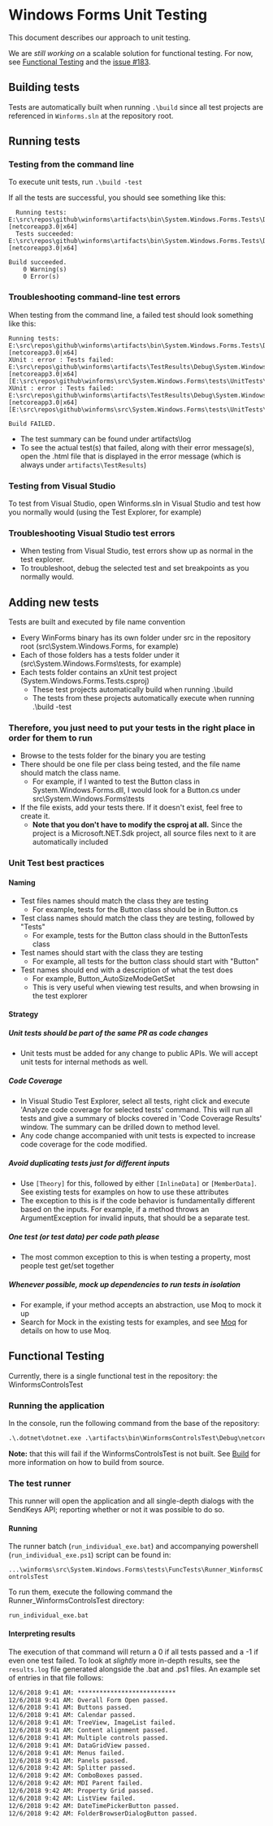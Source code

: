 # Windows Forms Unit Testing

This document describes our approach to unit testing.

We are _still working on_ a scalable solution for functional testing. For now, see [Functional Testing](Documentation/testing.md#functional-testing) and the [issue #183][issue-#183].

## Building tests

Tests are automatically built when running `.\build` since all test projects are referenced in `Winforms.sln` at the repository root.

## Running tests

### Testing from the command line

To execute unit tests, run `.\build -test`

If all the tests are successful, you should see something like this:

```console
  Running tests: E:\src\repos\github\winforms\artifacts\bin\System.Windows.Forms.Tests\Debug\netcoreapp3.0\System.Windows.Forms.Tests.dll [netcoreapp3.0|x64]
  Tests succeeded: E:\src\repos\github\winforms\artifacts\bin\System.Windows.Forms.Tests\Debug\netcoreapp3.0\System.Windows.Forms.Tests.dll [netcoreapp3.0|x64]

Build succeeded.
    0 Warning(s)
    0 Error(s)
```

### Troubleshooting command-line test errors

When testing from the command line, a failed test should look something like this:

```console
Running tests: E:\src\repos\github\winforms\artifacts\bin\System.Windows.Forms.Tests\Debug\netcoreapp3.0\System.Windows.Forms.Tests.dll [netcoreapp3.0|x64]
XUnit : error : Tests failed: E:\src\repos\github\winforms\artifacts\TestResults\Debug\System.Windows.Forms.Tests_netcoreapp3.0_x64.html [netcoreapp3.0|x64] [E:\src\repos\github\winforms\src\System.Windows.Forms\tests\UnitTests\System.Windows.Forms.Tests.csproj]
XUnit : error : Tests failed: E:\src\repos\github\winforms\artifacts\TestResults\Debug\System.Windows.Forms.Tests_netcoreapp3.0_x64.html [netcoreapp3.0|x64] [E:\src\repos\github\winforms\src\System.Windows.Forms\tests\UnitTests\System.Windows.Forms.Tests.csproj]

Build FAILED.
```

* The test summary can be found under artifacts\log
* To see the actual test(s) that failed, along with their error message(s), open the .html file that is displayed in the error message (which is always under `artifacts\TestResults`)

### Testing from Visual Studio

To test from Visual Studio, open Winforms.sln in Visual Studio and test how you normally would (using the Test Explorer, for example)

### Troubleshooting Visual Studio test errors

* When testing from Visual Studio, test errors show up as normal in the test explorer.
* To troubleshoot, debug the selected test and set breakpoints as you normally would.

## Adding new tests

Tests are built and executed by file name convention

* Every WinForms binary has its own folder under src in the repository root (src\System.Windows.Forms, for example)
* Each of those folders has a tests folder under it (src\System.Windows.Forms\tests, for example)
* Each tests folder contains an xUnit test project (System.Windows.Forms.Tests.csproj)
  * These test projects automatically build when running .\build
  * The tests from these projects automatically execute when running .\build -test

### Therefore, you just need to put your tests in the right place in order for them to run

* Browse to the tests folder for the binary you are testing
* There should be one file per class being tested, and the file name should match the class name.
  * For example, if I wanted to test the Button class in System.Windows.Forms.dll, I would look for a Button.cs under src\System.Windows.Forms\tests
* If the file exists, add your tests there. If it doesn't exist, feel free to create it.
  * **Note that you don't have to modify the csproj at all.** Since the project is a Microsoft.NET.Sdk project, all source files next to it are automatically included

### Unit Test best practices

#### Naming

* Test files names should match the class they are testing
  * For example, tests for the Button class should be in Button.cs
* Test class names should match the class they are testing, followed by "Tests"
  * For example, tests for the Button class should in the ButtonTests class
* Test names should start with the class they are testing
  * For example, all tests for the button class should start with "Button"
* Test names should end with a description of what the test does
  * For example, Button_AutoSizeModeGetSet
  * This is very useful when viewing test results, and when browsing in the test explorer

#### Strategy

##### Unit tests should be part of the same PR as code changes

* Unit tests must be added for any change to public APIs. We will accept unit tests for internal methods as well.

##### Code Coverage

* In Visual Studio Test Explorer, select all tests, right click and execute 'Analyze code coverage for selected tests' command. This will run all tests and give a summary of blocks covered in 'Code Coverage Results' window. The summary can be drilled down to method level.
* Any code change accompanied with unit tests is expected to increase code coverage for the code modified.

##### Avoid duplicating tests just for different inputs

* Use `[Theory]` for this, followed by either `[InlineData]` or `[MemberData]`. See existing tests for examples on how to use these attributes
* The exception to this is if the code behavior is fundamentally different based on the inputs. For example, if a method throws an ArgumentException for invalid inputs, that should be a separate test.

##### One test (or test data) per code path please

* The most common exception to this is when testing a property, most people test get/set together

##### Whenever possible, mock up dependencies to run tests in isolation
  
* For example, if your method accepts an abstraction, use Moq to mock it up
* Search for Mock in the existing tests for examples, and see [Moq][moq] for details on how to use Moq.

## Functional Testing

Currently, there is a single functional test in the repository: the WinformsControlsTest

### Running the application

In the console, run the following command from the base of the repository:

```cmd
.\.dotnet\dotnet.exe .\artifacts\bin\WinformsControlsTest\Debug\netcoreapp3.0\WinformsControlsTest.dll
```

**Note:** that this will fail if the WinformsControlsTest is not built. See [Build](Documentation/building.md) for more information on how to build from source.

### The test runner

This runner will open the application and all single-depth dialogs with the SendKeys API; reporting whether or not it was possible to do so.

#### Running

The runner batch (`run_individual_exe.bat`) and accompanying powershell (`run_individual_exe.ps1`) script can be found in:

`...\winforms\src\System.Windows.Forms\tests\FuncTests\Runner_WinformsControlsTest`

To run them, execute the following command the Runner_WinformsControlsTest directory:

`run_individual_exe.bat`

#### Interpreting results

The execution of that command will return a 0 if all tests passed and a -1 if even one test failed. To look at _slightly_ more in-depth results, see the `results.log` file generated alongside the .bat and .ps1 files. An example set of entries in that file follows:

```txt
12/6/2018 9:41 AM: ***************************
12/6/2018 9:41 AM: Overall Form Open passed.
12/6/2018 9:41 AM: Buttons passed.
12/6/2018 9:41 AM: Calendar passed.
12/6/2018 9:41 AM: TreeView, ImageList failed.
12/6/2018 9:41 AM: Content alignment passed.
12/6/2018 9:41 AM: Multiple controls passed.
12/6/2018 9:41 AM: DataGridView passed.
12/6/2018 9:41 AM: Menus failed.
12/6/2018 9:41 AM: Panels passed.
12/6/2018 9:42 AM: Splitter passed.
12/6/2018 9:42 AM: ComboBoxes passed.
12/6/2018 9:42 AM: MDI Parent failed.
12/6/2018 9:42 AM: Property Grid passed.
12/6/2018 9:42 AM: ListView failed.
12/6/2018 9:42 AM: DateTimePickerButton passed.
12/6/2018 9:42 AM: FolderBrowserDialogButton passed.
```

[comment]: <> (URI Links)

[issue-#183]: https://github.com/dotnet/winforms/issues/183
[moq]: (https://github.com/Moq/moq4/wiki/Quickstart)